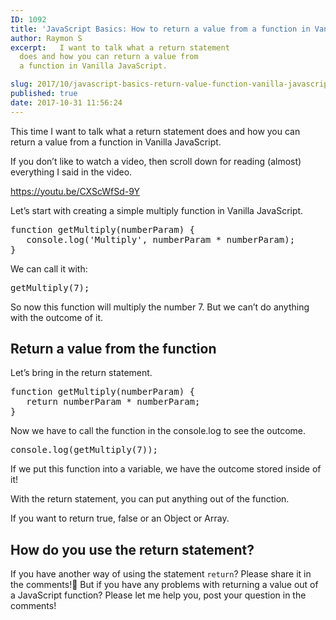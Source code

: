 ```yaml
---
ID: 1092
title: 'JavaScript Basics: How to return a value from a function in Vanilla JavaScript'
author: Raymon S
excerpt:   I want to talk what a return statement
  does and how you can return a value from
  a function in Vanilla JavaScript.

slug: 2017/10/javascript-basics-return-value-function-vanilla-javascript/
published: true
date: 2017-10-31 11:56:24
---
```

This time I want to talk what a return statement does and how you can return a value from a function in Vanilla JavaScript.

If you don’t like to watch a video, then scroll down for reading (almost) everything I said in the video.

https://youtu.be/CXScWfSd-9Y

Let’s start with creating a simple multiply function in Vanilla JavaScript.
<pre>function getMultiply(numberParam) {
   console.log('Multiply', numberParam * numberParam);
}</pre>
We can call it with:
<pre>getMultiply(7);</pre>
So now this function will multiply the number 7. But we can’t do anything with the outcome of it.
<h2>Return a value from the function</h2>
Let’s bring in the return statement.
<pre>function getMultiply(numberParam) {
   return numberParam * numberParam;
}</pre>
Now we have to call the function in the console.log to see the outcome.
<pre>console.log(getMultiply(7));</pre>
If we put this function into a variable, we have the outcome stored inside of it!

With the return statement, you can put anything out of the function.

If you want to return true, false or an Object or Array.
<h2>How do you use the return statement?</h2>
If you have another way of using the statement <code>return</code>? Please share it in the comments!&#x1f64f; But if you have any problems with returning a value out of a JavaScript function? Please let me help you, post your question in the comments!